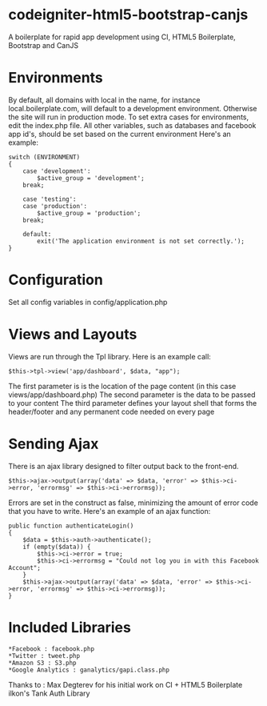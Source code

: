 codeigniter-html5-bootstrap-canjs
=================================

A boilerplate for rapid app development using CI, HTML5 Boilerplate, Bootstrap and CanJS

# Environments

By default, all domains with local in the name, for instance local.boilerplate.com, will default to a development environment.  Otherwise the site will run in production mode.  To set extra cases for environments, edit the index.php file.
All other variables, such as databases and facebook app id's, should be set based on the current environment  Here's an example:

	switch (ENVIRONMENT)
	{
		case 'development':
			$active_group = 'development';
		break;
	
		case 'testing':
		case 'production':
			$active_group = 'production';
		break;
	
		default:
			exit('The application environment is not set correctly.');
	}

# Configuration

Set all config variables in config/application.php

# Views and Layouts

Views are run through the Tpl library. Here is an example call:

	$this->tpl->view('app/dashboard', $data, "app");
	
The first parameter is is the location of the page content (in this case views/app/dashboard.php)
The second parameter is the data to be passed to your content
The third parameter defines your layout shell that forms the header/footer and any permanent code needed on every page


# Sending Ajax

There is an ajax library designed to filter output back to the front-end.  

	$this->ajax->output(array('data' => $data, 'error' => $this->ci->error, 'errormsg' => $this->ci->errormsg));
	
Errors are set in the construct as false, minimizing the amount of error code that you have to write.  Here's an example of an ajax function:
	
	public function authenticateLogin()
	{
		$data = $this->auth->authenticate();
		if (empty($data)) {
			$this->ci->error = true;
			$this->ci->errormsg = "Could not log you in with this Facebook Account";
		}
		$this->ajax->output(array('data' => $data, 'error' => $this->ci->error, 'errormsg' => $this->ci->errormsg));
	}


# Included Libraries

	*Facebook : facebook.php
	*Twitter : tweet.php
	*Amazon S3 : S3.php
	*Google Analytics : ganalytics/gapi.class.php

Thanks to :
Max Degterev for his initial work on CI + HTML5 Boilerplate
ilkon's Tank Auth Library

